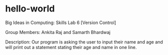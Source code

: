# hello-world
Big Ideas in Computing: Skills Lab 6 [Version Control]

Group Members: Ankita Raj and Samarth Bhardwaj

Description: Our program is asking the user to input their name and age and will print out a statement stating their age and name in one line.
